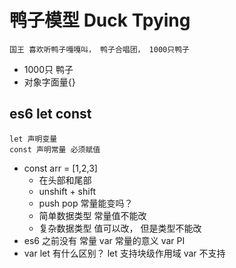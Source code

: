 # 鸭子模型 Duck Tpying
    国王 喜欢听鸭子嘎嘎叫， 鸭子合唱团， 1000只鸭子
- 1000只 鸭子
- 对象字面量{}
## es6 let const
    let 声明变量
    const 声明常量 必须赋值

- const arr = [1,2,3]
    - 在头部和尾部
    - unshift + shift
    - push pop
    常量能变吗？
    - 简单数据类型 常量值不能改
    - 复杂数据类型 值可以改， 但是类型不能改
- es6 之前没有 常量
    var 常量的意义
    var PI
- var let 有什么区别？
    let 支持块级作用域
    var 不支持
    